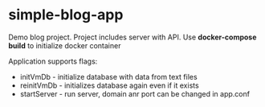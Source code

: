 # simple-blog-app

Demo blog project. Project includes server with API. Use **docker-compose build** to initialize docker container

Application supports flags:
* initVmDb - initialize database with data from text files
* reinitVmDb - initializes database again even if it exists
* startServer - run server, domain anr port can be changed in app.conf
